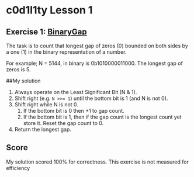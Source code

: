 # c0d1l1ty Lesson 1
## Exercise 1: [BinaryGap](https://codility.com/programmers/task/binary_gap/)

The task is to count that longest gap of zeros (0) bounded on both sides by a
one (1) in the binary representation of a number.

For example;
    N = 5144, in binary is 0b1010000011000.
    The longest gap of zeros is 5.

##My solution

1. Always operate on the Least Significant Bit (N & 1).
2. Shift right (e.g. `N >>= 1`) until the bottom bit is 1 (and N is not 0).
3. Shift right while N is not 0.
   1. If the bottom bit is 0 then +1 to gap count.
   2. If the bottom bit is 1, then if the gap count is the longest count yet
       store it. Reset the gap count to 0.
4. Return the longest gap.

## Score
My solution scored 100% for correctness. This exercise is not measured for
efficiency
